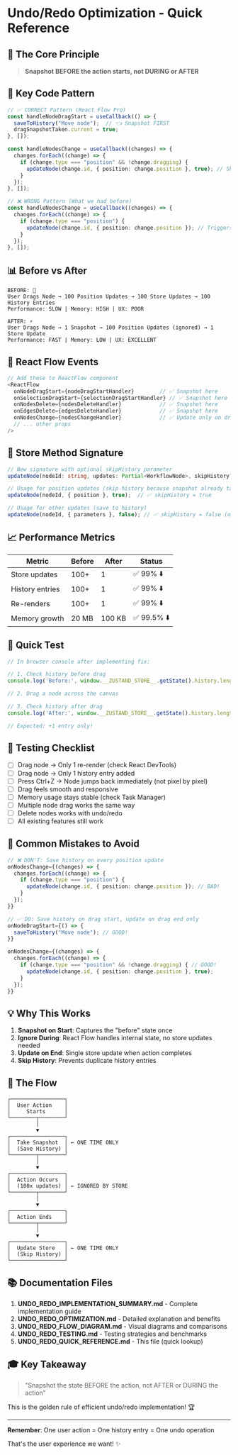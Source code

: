 # Undo/Redo Optimization - Quick Reference

## 🎯 The Core Principle

> **Snapshot BEFORE the action starts, not DURING or AFTER**

## 🔑 Key Code Pattern

```typescript
// ✅ CORRECT Pattern (React Flow Pro)
const handleNodeDragStart = useCallback(() => {
  saveToHistory("Move node");  // 👈 Snapshot FIRST
  dragSnapshotTaken.current = true;
}, []);

const handleNodesChange = useCallback((changes) => {
  changes.forEach((change) => {
    if (change.type === "position" && !change.dragging) {
      updateNode(change.id, { position: change.position }, true); // Skip history
    }
  });
}, []);

// ❌ WRONG Pattern (What we had before)
const handleNodesChange = useCallback((changes) => {
  changes.forEach((change) => {
    if (change.type === "position") {
      updateNode(change.id, { position: change.position }); // Triggers history!
    }
  });
}, []);
```

## 📊 Before vs After

```
BEFORE: 🐌
User Drags Node → 100 Position Updates → 100 Store Updates → 100 History Entries
Performance: SLOW | Memory: HIGH | UX: POOR

AFTER: ⚡
User Drags Node → 1 Snapshot → 100 Position Updates (ignored) → 1 Store Update
Performance: FAST | Memory: LOW | UX: EXCELLENT
```

## 🎨 React Flow Events

```typescript
// Add these to ReactFlow component
<ReactFlow
  onNodeDragStart={nodeDragStartHandler}        // ✅ Snapshot here
  onSelectionDragStart={selectionDragStartHandler} // ✅ Snapshot here
  onNodesDelete={nodesDeleteHandler}            // ✅ Snapshot here
  onEdgesDelete={edgesDeleteHandler}            // ✅ Snapshot here
  onNodesChange={nodesChangeHandler}            // ✅ Update only on drag end
  // ... other props
/>
```

## 🔧 Store Method Signature

```typescript
// New signature with optional skipHistory parameter
updateNode(nodeId: string, updates: Partial<WorkflowNode>, skipHistory?: boolean)

// Usage for position updates (skip history because snapshot already taken)
updateNode(nodeId, { position }, true);  // ✅ skipHistory = true

// Usage for other updates (save to history)
updateNode(nodeId, { parameters }, false); // ✅ skipHistory = false (or omit)
```

## 📈 Performance Metrics

| Metric | Before | After | Status |
|--------|--------|-------|--------|
| Store updates | 100+ | 1 | ✅ 99% ⬇️ |
| History entries | 100+ | 1 | ✅ 99% ⬇️ |
| Re-renders | 100+ | 1 | ✅ 99% ⬇️ |
| Memory growth | 20 MB | 100 KB | ✅ 99.5% ⬇️ |

## 🧪 Quick Test

```javascript
// In browser console after implementing fix:

// 1. Check history before drag
console.log('Before:', window.__ZUSTAND_STORE__.getState().history.length);

// 2. Drag a node across the canvas

// 3. Check history after drag
console.log('After:', window.__ZUSTAND_STORE__.getState().history.length);

// Expected: +1 entry only!
```

## 🎯 Testing Checklist

- [ ] Drag node → Only 1 re-render (check React DevTools)
- [ ] Drag node → Only 1 history entry added
- [ ] Press Ctrl+Z → Node jumps back immediately (not pixel by pixel)
- [ ] Drag feels smooth and responsive
- [ ] Memory usage stays stable (check Task Manager)
- [ ] Multiple node drag works the same way
- [ ] Delete nodes works with undo/redo
- [ ] All existing features still work

## 🚨 Common Mistakes to Avoid

```typescript
// ❌ DON'T: Save history on every position update
onNodesChange={(changes) => {
  changes.forEach((change) => {
    if (change.type === "position") {
      updateNode(change.id, { position: change.position }); // BAD!
    }
  });
}}

// ✅ DO: Save history on drag start, update on drag end only
onNodeDragStart={() => {
  saveToHistory("Move node"); // GOOD!
}}

onNodesChange={(changes) => {
  changes.forEach((change) => {
    if (change.type === "position" && !change.dragging) { // GOOD!
      updateNode(change.id, { position: change.position }, true);
    }
  });
}}
```

## 💡 Why This Works

1. **Snapshot on Start**: Captures the "before" state once
2. **Ignore During**: React Flow handles internal state, no store updates needed
3. **Update on End**: Single store update when action completes
4. **Skip History**: Prevents duplicate history entries

## 🔄 The Flow

```
┌─────────────────┐
│  User Action    │
│     Starts      │
└────────┬────────┘
         │
         ▼
┌─────────────────┐
│  Take Snapshot  │ ← ONE TIME ONLY
│  (Save History) │
└────────┬────────┘
         │
         ▼
┌─────────────────┐
│  Action Occurs  │
│  (100x updates) │ ← IGNORED BY STORE
└────────┬────────┘
         │
         ▼
┌─────────────────┐
│  Action Ends    │
└────────┬────────┘
         │
         ▼
┌─────────────────┐
│  Update Store   │ ← ONE TIME ONLY
│  (Skip History) │
└─────────────────┘
```

## 📚 Documentation Files

1. **UNDO_REDO_IMPLEMENTATION_SUMMARY.md** - Complete implementation guide
2. **UNDO_REDO_OPTIMIZATION.md** - Detailed explanation and benefits
3. **UNDO_REDO_FLOW_DIAGRAM.md** - Visual diagrams and comparisons
4. **UNDO_REDO_TESTING.md** - Testing strategies and benchmarks
5. **UNDO_REDO_QUICK_REFERENCE.md** - This file (quick lookup)

## 🎓 Key Takeaway

> "Snapshot the state BEFORE the action, not AFTER or DURING the action"

This is the golden rule of efficient undo/redo implementation! 🏆

---

**Remember**: One user action = One history entry = One undo operation

That's the user experience we want! ✨
